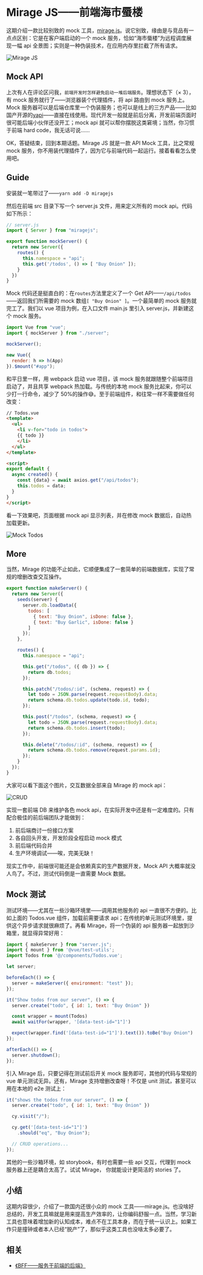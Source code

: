 # Mirage JS——前端海市蜃楼

这期介绍一款比较别致的 mock 工具，[mirage.js][0]。说它别致，缘由是与竞品有一点点区别：它是在客户端启动的一个 mock 服务，恰如“海市蜃楼”为远程调度展现一幅 api 全景图；实则是一种伪装技术，在应用内存里拦截了所有请求。

![Mirage JS][1.1]

## Mock API

上次有人在评论区问我，`前端开发时怎样避免启动一堆后端服务`。理想状态下（× 3），有 mock 服务就行了——浏览器装个代理插件，将 api 路由到 mock 服务上。Mock 服务器可以是后端仓库里一个伪装服务；也可以是线上的三方产品——比如国产开源的[yapi][3]——直接在线使用。现代开发一般就是前后分离，开发前端页面时很可能后端小伙伴还没开工；mock api 就可以帮你摆脱这类窘境；当然，你习惯于前端 hard code，我无话可说……

OK，答疑结束，回到本期话题。Mirage JS 就是一款 API Mock 工具，比之常规 mock 服务，你不用装代理插件了，因为它与前端代码一起运行。接着看看怎么使用吧。

## Guide

安装就一笔带过了——`yarn add -D miragejs`

然后在前端 src 目录下写一个 server.js 文件，用来定义所有的 mock api。代码如下所示：

```javascript
// server.js
import { Server } from "miragejs";

export function mockServer() {
  return new Server({
    routes() {
      this.namespace = "api";
      this.get('/todos', () => [ "Buy Onion" ]);
    }
  })
}
```

Mock 代码还是挺直白的：在`routes`方法里定义了一个 Get API——`/api/todos`——返回我们所需要的 mock 数组`[ "Buy Onion" ]`。一个最简单的 mock 服务就完工了。我们以 vue 项目为例，在入口文件 main.js 里引入 server.js，并新建这个 mock 服务。

```javascript
import Vue from "vue";
import { mockServer } from "./server";

mockServer();

new Vue({
  render: h => h(App)
}).$mount("#app");
```

和平日里一样，用 webpack 启动 vue 项目，该 mock 服务就跟随整个前端项目启动了，并且共享 webpack 热加载。与传统的本地 mock 服务比起来，你可以少打一行命令，减少了 50%的操作😅。至于前端组件，和往常一样不需要做任何改变：

```html
// Todos.vue
<template>
  <ul>
    <li v-for="todo in todos">
    {{ todo }}
    </li>
  </ul>
</template>

<script>
export default {
  async created() {
    const {data} = await axios.get("/api/todos");
    this.todos = data;
  }
}
</script>
```

看一下效果吧，页面根据 mock api 显示列表，并在修改 mock 数据后，自动热加载更新。

![Mock Todos][1.2]

## More

当然，Mirage 的功能不止如此，它顺便集成了一套简单的前端数据库，实现了常规的增删改查交互操作。

```javascript
export function makeServer() {
  return new Server({
    seeds(server) {
      server.db.loadData({
        todos: [
          { text: "Buy Onion", isDone: false },
          { text: "Buy Garlic", isDone: false }
        ]
      });
    },

    routes() {
      this.namespace = "api";

      this.get("/todos", ({ db }) => {
        return db.todos;
      });

      this.patch("/todos/:id", (schema, request) => {
        let todo = JSON.parse(request.requestBody).data;
        return schema.db.todos.update(todo.id, todo);
      });

      this.post("/todos", (schema, request) => {
        let todo = JSON.parse(request.requestBody).data;
        return schema.db.todos.insert(todo);
      });

      this.delete("/todos/:id", (schema, request) => {
        return schema.db.todos.remove(request.params.id);
      });
    }
  });
}
```

大家可以看下面这个图片，交互数据全部来自 Mirage 的 mock api：

![CRUD][1.3]

实现一套前端 DB 来维护各色 mock  api，在实际开发中还是有一定难度的。只有配合极佳的前后端团队才能做到：

1. 前后端商讨一份接口方案
2. 各自回头开发，开发阶段全程启动 mock 模式
3. 前后端代码合并
4. 生产环境调试——唉，完美无缺！

现实工作中，前端很可能还是会依赖真实的生产数据开发，Mock API 大概率就没人鸟了。不过，测试代码倒是一直需要 Mock 数据。

## Mock 测试

测试环境——尤其在一些沙箱环境里——调用其他服务的 api 一直很不方便的。比如上面的 Todos.vue 组件，加载前需要请求 api；在传统的单元测试环境里，提供这个异步请求就很麻烦了。再看 Mirage，将一个伪装的 api 服务器一起放到沙箱里，就显得异常好用：

```javascript
import { makeServer } from "server.js";
import { mount } from '@vue/test-utils';
import Todos from '@/components/Todos.vue';

let server;

beforeEach(() => {
  server = makeServer({ environment: "test" });
});

it("Show todos from our server", () => {
  server.create("todo", { id: 1, text: "Buy Onion" })

  const wrapper = mount(Todos)
  await waitFor(wrapper, '[data-test-id="1"]')

  expect(wrapper.find('[data-test-id="1"]').text()).toBe("Buy Onion")
});

afterEach(() => {
  server.shutdown();
});
```

引入 Mirage 后，只要记得在测试前后开关 mock 服务即可，其他的代码与常规的 vue 单元测试无异。还有，Mirage 支持增删改查呀！不仅是 unit 测试，甚至可以用在本地的 e2e 测试上：

``` javascript
it("shows the todos from our server", () => {
  server.create("todo", { id: 1, text: "Buy Onion" })

  cy.visit("/");

  cy.get('[data-test-id="1"]')
    .should("eq", "Buy Onion");

  // CRUD operations...
});
```

其他的一些沙箱环境，如 storybook，有时也需要一些 api 交互，代理到 mock 服务器上还是耦合太高了。试试 Mirage， 你就能设计更简洁的 stories 了。

## 小结

这期内容很少，介绍了一款国内还很小众的 mock 工具——mirage.js。也没啥好总结的，开发工具嘛就是用来提高生产效率的，让你编码舒服一点。当然，学习新工具也意味着增加新的认知成本，难点不在工具本身，而在于统一认识上。如果工作只是撞钟或者本人已经“脱产”了，那似乎这类工具也没啥太多必要了。

## 相关

* [《BFF——服务于前端的后端》][2]

[1.1]: ./img/mirage.png
[1.2]: ./img/todos.gif
[1.3]: ./img/crud.gif
[0]: https://github.com/miragejs/miragejs
[2]: https://www.jianshu.com/p/9cca72f9e93c
[3]: https://github.com/YMFE/yapi
